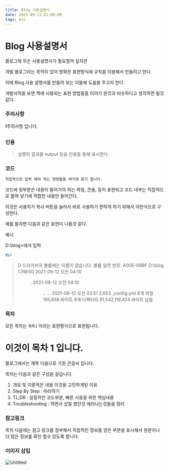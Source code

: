 ```yaml
---
title: Blog 사용설명서
date: 2021-09-13 01:00:00
tags: etc
---
```

# Blog 사용설명서

블로그에 무슨 사용설명서가 필요할까 싶지만

개발 블로그라는 목적이 있어 명확한 표현방식에 규칙을 이용해서 만들려고 한다.

이에 Blog 사용 설명서를 만들어 보는 이들에 도움을 주고자 한다.

개발서적을 보면 책에 사용되는 표현 방법들을 이야기 한것과 비슷하다고 생각하면 될것 같다.

### 주의사항

❗주의사항 입니다.

### 인용

> 실행의 결과물 output 등을 인용을 통해 표시한다

### 코드

```bash
직접적으로 입력 해야 하는 명령들을 여기에 표기 합니다.
```

코드에 윗부분은 내용이 들어가야 하는 파일, 콘솔, 등이 표현되고 코드 내부는 직접적으로 붙여 넣기에 적합한 내용만 들어간다. 

이것은 사용자가 복사 버튼을 눌러서 바로 사용하기 편하게 하기 위해서 이런식으로 구성한다.

예를 들자면 다음과 같은 표현이 나올것 같다.

예시

D:\blog>에서 입력

```bash
dir
```

> D 드라이브의 볼륨에는 이름이 없습니다.
볼륨 일련 번호: A00E-09BF
D:\blog 디렉터리
2021-09-12  오전 04:10    <DIR>          .
2021-09-12  오전 04:10    <DIR>          ..
...
2021-09-12  오전 03:51             2,653 _config.yml
6개 파일             195,658 바이트
9개 디렉터리  81,542,119,424 바이트 남음

### 목차

모든 목차는 `제목1` 이라는 표현형식으로 표현됩니다.

# 이것이 목차 1 입니다.

블로그에서는 제목 다음으로 가장 큰글씨 입니다.

목차는 다음과 같은 구성을 같습니다.

1. 개요 및 이론적은 내용 이것을 고민하게된 이유
2. Step By Step : 따라하기
3. TL;DR : 실질적인 코드부분, 빠른 사용을 위한 핵심내용
4. Troubleshooting : 하면서 삽질 했던것 에러나는것들을 정리

### 참고링크

목차 다음에는 참고 링크를 첨부해서 직접적인 정보를 얻은 부분을 표시해서 원문이나 더 많은 정보를 확인 할수 있도록 합니다.

### 이미지 삽입

![Untitled](Blog%20%E1%84%89%E1%85%A1%E1%84%8B%E1%85%AD%E1%86%BC%E1%84%89%E1%85%A5%E1%86%AF%E1%84%86%E1%85%A7%E1%86%BC%E1%84%89%E1%85%A5%2028ed2f642a8c446a8c91cc3d68e538e7/Untitled.png)